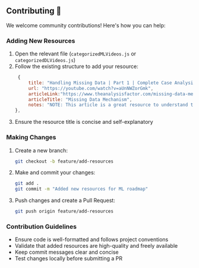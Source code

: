 ## Contributing 🤝

We welcome community contributions! Here's how you can help:

### Adding New Resources

1. Open the relevant file (`categorizedMLVideos.js` or `categorizedDLVideos.js`)
2. Follow the existing structure to add your resource:
   ```javascript
    {
        title: "Handling Missing Data | Part 1 | Complete Case Analysis",
        url: "https://youtube.com/watch?v=aUnNWZorGmk",
        articleLink:"https://www.theanalysisfactor.com/missing-data-mechanism/", //Could be any link and not just article
        articleTitle: "Missing Data Mechanism",
        notes: "NOTE: This article is a great resource to understand the different mechanisms of missing data."
   },
   ```
3. Ensure the resource title is concise and self-explanatory

### Making Changes

1. Create a new branch:
   ```bash
   git checkout -b feature/add-resources
   ```

2. Make and commit your changes:
   ```bash
   git add .
   git commit -m "Added new resources for ML roadmap"
   ```

3. Push changes and create a Pull Request:
   ```bash
   git push origin feature/add-resources
   ```

### Contribution Guidelines

- Ensure code is well-formatted and follows project conventions
- Validate that added resources are high-quality and freely available
- Keep commit messages clear and concise
- Test changes locally before submitting a PR
